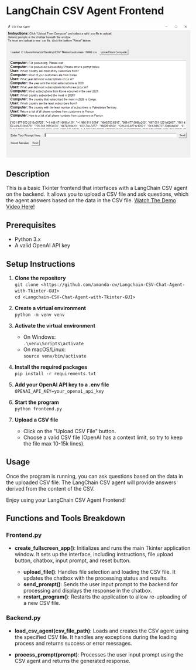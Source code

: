 # LangChain CSV Agent Frontend

![CSV-Agent-View](img/csvagent.png)

## Description

This is a basic Tkinter frontend that interfaces with a LangChain CSV agent on the backend. It allows you to upload a CSV file and ask questions, which the agent answers based on the data in the CSV file.
[Watch The Demo Video Here!](https://youtu.be/wsW8Sp6VYUw)

## Prerequisites

- Python 3.x
- A valid OpenAI API key

## Setup Instructions

1. **Clone the repository**  
   `git clone <https://github.com/amanda-cw/Langchain-CSV-Chat-Agent-with-Tkinter-GUI>`  
   `cd <Langchain-CSV-Chat-Agent-with-Tkinter-GUI>`

2. **Create a virtual environment**  
   `python -m venv venv`

3. **Activate the virtual environment**
   - On Windows:  
     `.\venv\Scripts\activate`
   - On macOS/Linux:  
     `source venv/bin/activate`

4. **Install the required packages**  
   `pip install -r requirements.txt`

5. **Add your OpenAI API key to a .env file**  
   `OPENAI_API_KEY=your_openai_api_key`

6. **Start the program**  
   `python frontend.py`

7. **Upload a CSV file**
   - Click on the "Upload CSV File" button.
   - Choose a valid CSV file (OpenAI has a context limit, so try to keep the file max 10-15k lines).

## Usage

Once the program is running, you can ask questions based on the data in the uploaded CSV file. The LangChain CSV agent will provide answers derived from the content of the CSV.

Enjoy using your LangChain CSV Agent Frontend!

## Functions and Tools Breakdown

### Frontend.py

- **create_fullscreen_app()**: Initializes and runs the main Tkinter application window. It sets up the interface, including instructions, file upload button, chatbox, input prompt, and reset button.

  - **upload_file()**: Handles file selection and loading the CSV file. It updates the chatbox with the processing status and results.
  - **send_prompt()**: Sends the user input prompt to the backend for processing and displays the response in the chatbox.
  - **restart_program()**: Restarts the application to allow re-uploading of a new CSV file.

### Backend.py

- **load_csv_agent(csv_file_path)**: Loads and creates the CSV agent using the specified CSV file. It handles any exceptions during the loading process and returns success or error messages.

- **process_prompt(prompt)**: Processes the user input prompt using the CSV agent and returns the generated response.

